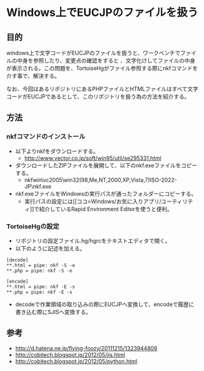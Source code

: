 ﻿# Windows上でEUCJPのファイルを扱う

## 目的
windows上で文字コードがEUCJPのファイルを扱うと、ワークベンチでファイルの中身を参照したり、変更点の確認をすると
、文字化けしてファイルの中身が表示される。この問題を、TortoiseHgがファイル参照する際にnkfコマンドを介す事で、解決する。

なお、今回はあるリポジトリにあるPHPファイルとHTMLファイルはすべて文字コードがEUCJPであるとして、このリポジトリを扱う為の方法を紹介する。

## 方法
### nkfコマンドのインストール

- 以下よりnkfをダウンロードする。
  - http://www.vector.co.jp/soft/win95/util/se295331.html
- ダウンロードしたZIPファイルを展開して、以下のnkf.exeファイルをコピーする。
  - nkfwin\vc2005\win32(98,Me,NT,2000,XP,Vista,7)ISO-2022-JP\nkf.exe
- nkf.exeファイルをWindowsの実行パスが通ったフォルダーにコピーする。
  - 実行パスの設定には[[ココ>Windows/お気に入りアプリ/ユーティリティ]]で紹介しているRapid Environment Editorを使うと便利。

### TortoiseHgの設定

- リポジトリの設定ファイル.hg/hgrcをテキストエディタで開く。
- 以下のように記述を加える。

```clike
[decode]
**.html = pipe: nkf -S -e
**.php = pipe: nkf -S -e

[encode]
**.html = pipe: nkf -E -s
**.php = pipe: nkf -E -s
```

- decodeで作業領域の取り込みの際にEUCJPへ変換して、encodeで履歴に書き込む際にSJISへ変換する。

## 参考

- http://d.hatena.ne.jp/flying-foozy/20111215/1323944808
- http://cobitech.blogspot.jp/2012/05/jis.html
- http://cobitech.blogspot.jp/2012/05/python.html
